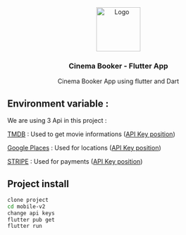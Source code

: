 <div align="center">
  <a>
    <img 
      src="https://cdn3d.iconscout.com/3d/premium/thumb/video-application-9582616-7746822.png?f=webp"
      alt="Logo" 
      height="100" />
  </a>
  <h3 align="center"> Cinema Booker - Flutter App </h3>
  <p align="center">
     Cinema Booker App using flutter and Dart
  </p>
</div>



## Environment variable :

We are using 3 Api in this project : 

[TMDB](https://developer.themoviedb.org/reference/intro/getting-started) :  Used to get movie informations ([API Key position](https://github.com/cinema-booker/mobile-v2/blob/46d6537e4686105a02fe7c1a85218b74a490063f/lib/services/movie_service.dart#L5)) 

[Google Places](https://developers.google.com/maps/documentation/places/web-service/overview?hl=fr) : Used for locations ([API Key position](https://github.com/cinema-booker/mobile-v2/blob/46d6537e4686105a02fe7c1a85218b74a490063f/lib/services/places_service.dart#L7)) 


[STRIPE](https://docs.stripe.com/api) : Used for payments ([API Key position](https://github.com/cinema-booker/mobile-v2/blob/46d6537e4686105a02fe7c1a85218b74a490063f/lib/services/stripe_service.dart#L8)) 


## Project install

```bash
clone project 
cd mobile-v2
change api keys
flutter pub get
flutter run
```
